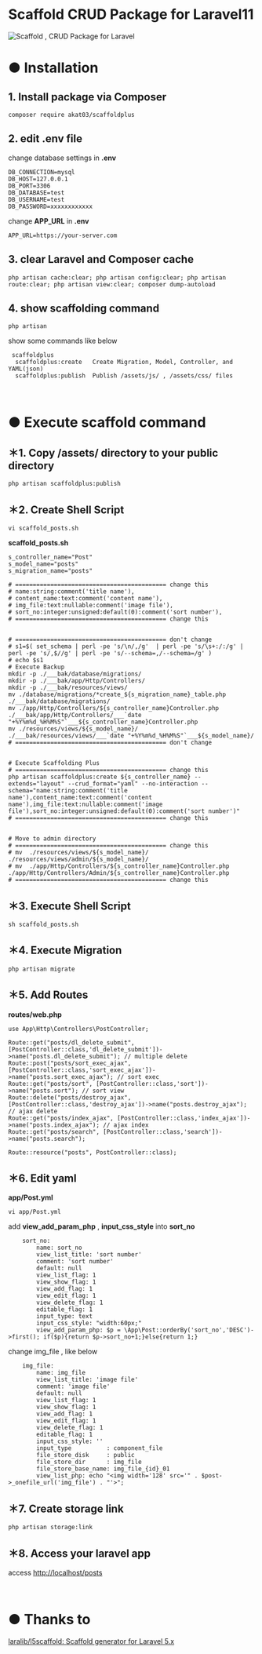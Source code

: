 # Scaffold CRUD Package for Laravel11

<img src="https://raw.githubusercontent.com/akat03/scaffoldplus/master/readme-posts-list.png" title="Scaffold , CRUD Package for Laravel">


<br>

# ● Installation


## 1. Install package via Composer

```
composer require akat03/scaffoldplus
```


## 2. edit .env file

change database settings in **.env** 

```
DB_CONNECTION=mysql
DB_HOST=127.0.0.1
DB_PORT=3306
DB_DATABASE=test
DB_USERNAME=test
DB_PASSWORD=xxxxxxxxxxxx
```

change **APP_URL** in **.env** 

```
APP_URL=https://your-server.com
```


## 3. clear Laravel and Composer cache 
```
php artisan cache:clear; php artisan config:clear; php artisan route:clear; php artisan view:clear; composer dump-autoload
```

## 4. show scaffolding command
```
php artisan
```

show some commands like below

```
 scaffoldplus
  scaffoldplus:create   Create Migration, Model, Controller, and YAML(json)
  scaffoldplus:publish  Publish /assets/js/ , /assets/css/ files
```


<br>

# ● Execute scaffold command


## ＊1. Copy /assets/ directory to your public directory
```
php artisan scaffoldplus:publish
```

## ＊2. Create Shell Script

```
vi scaffold_posts.sh
```

**scaffold_posts.sh**

```
s_controller_name="Post"
s_model_name="posts"
s_migration_name="posts"

# =========================================== change this
# name:string:comment('title name'),
# content_name:text:comment('content name'),
# img_file:text:nullable:comment('image file'),
# sort_no:integer:unsigned:default(0):comment('sort number'),
# =========================================== change this


# =========================================== don't change
# s1=$( set_schema | perl -pe 's/\n/,/g'  | perl -pe 's/\s+:/:/g' | perl -pe 's/,$//g' | perl -pe 's/--schema=,/--schema=/g' )
# echo $s1
# Execute Backup
mkdir -p ./___bak/database/migrations/
mkdir -p ./___bak/app/Http/Controllers/
mkdir -p ./___bak/resources/views/
mv ./database/migrations/*create_${s_migration_name}_table.php ./___bak/database/migrations/
mv ./app/Http/Controllers/${s_controller_name}Controller.php  ./___bak/app/Http/Controllers/___`date "+%Y%m%d_%H%M%S"`___${s_controller_name}Controller.php
mv ./resources/views/${s_model_name}/  ./___bak/resources/views/___`date "+%Y%m%d_%H%M%S"`___${s_model_name}/
# =========================================== don't change


# Execute Scaffolding Plus
# =========================================== change this
php artisan scaffoldplus:create ${s_controller_name} --extends="layout" --crud_format="yaml" --no-interaction --schema="name:string:comment('title name'),content_name:text:comment('content name'),img_file:text:nullable:comment('image file'),sort_no:integer:unsigned:default(0):comment('sort number')"
# =========================================== change this


# Move to admin directory
# =========================================== change this
# mv  ./resources/views/${s_model_name}/  ./resources/views/admin/${s_model_name}/
# mv  ./app/Http/Controllers/${s_controller_name}Controller.php  ./app/Http/Controllers/Admin/${s_controller_name}Controller.php
# =========================================== change this
```

## ＊3. Execute Shell Script

```
sh scaffold_posts.sh
```



## ＊4. Execute Migration

```
php artisan migrate
```

## ＊5. Add Routes

**routes/web.php**

```
use App\Http\Controllers\PostController;

Route::get("posts/dl_delete_submit", [PostController::class,'dl_delete_submit'])->name("posts.dl_delete_submit"); // multiple delete
Route::post("posts/sort_exec_ajax", [PostController::class,'sort_exec_ajax'])->name("posts.sort_exec_ajax"); // sort exec
Route::get("posts/sort", [PostController::class,'sort'])->name("posts.sort"); // sort view
Route::delete("posts/destroy_ajax", [PostController::class,'destroy_ajax'])->name("posts.destroy_ajax"); // ajax delete
Route::get("posts/index_ajax", [PostController::class,'index_ajax'])->name("posts.index_ajax"); // ajax index
Route::get("posts/search", [PostController::class,'search'])->name("posts.search");

Route::resource("posts", PostController::class);
```


## ＊6. Edit yaml

**app/Post.yml**

```
vi app/Post.yml 
```

add **view_add_param_php** , **input_css_style** into **sort_no**

```
    sort_no:
        name: sort_no
        view_list_title: 'sort number'
        comment: 'sort number'
        default: null
        view_list_flag: 1
        view_show_flag: 1
        view_add_flag: 1
        view_edit_flag: 1
        view_delete_flag: 1
        editable_flag: 1
        input_type: text
        input_css_style: "width:60px;"	
        view_add_param_php: $p = \App\Post::orderBy('sort_no','DESC')->first(); if($p){return $p->sort_no+1;}else{return 1;}

```

change img_file , like below

```
    img_file:
        name: img_file
        view_list_title: 'image file'
        comment: 'image file'
        default: null
        view_list_flag: 1
        view_show_flag: 1
        view_add_flag: 1
        view_edit_flag: 1
        view_delete_flag: 1
        editable_flag: 1
        input_css_style: ''
        input_type          : component_file
        file_store_disk     : public
        file_store_dir      : img_file
        file_store_base_name: img_file_{id}_01
        view_list_php: echo "<img width='128' src='" . $post->_onefile_url('img_file') . "'>";
```


## ＊7. Create storage link

```
php artisan storage:link
```


## ＊8. Access your laravel app

access 
[http://localhost/posts](http://localhost/posts)



<br>

# ● Thanks to
[laralib/l5scaffold: Scaffold generator for Laravel 5.x](https://github.com/laralib/l5scaffold)
